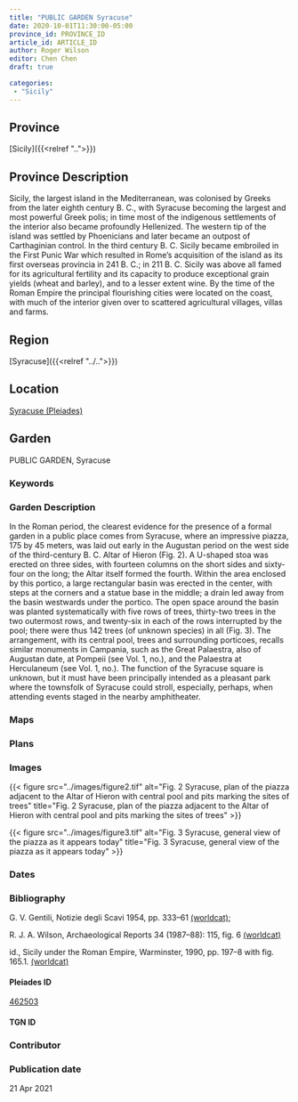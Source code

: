 ```yaml
---
title: "PUBLIC GARDEN Syracuse"
date: 2020-10-01T11:30:00-05:00
province_id: PROVINCE_ID
article_id: ARTICLE_ID
author: Roger Wilson
editor: Chen Chen
draft: true

categories:
 - "Sicily"
---
```


## Province

[Sicily]({{<relref "..">}})

## Province Description
Sicily, the largest island in the Mediterranean, was colonised by Greeks from the later eighth century B. C., with Syracuse becoming the largest and most powerful Greek polis; in time most of the indigenous settlements of the interior also became profoundly Hellenized. The western tip of the island was settled by Phoenicians and later became an outpost of Carthaginian control. In the third century B. C. Sicily became embroiled in the First Punic War which resulted in Rome’s acquisition of the island as its first overseas provincia in 241 B. C.; in 211 B. C. Sicily was above all famed for its agricultural fertility and its capacity to produce exceptional grain yields (wheat and barley), and to a lesser extent wine. By the time of the Roman Empire the principal flourishing cities were located on the coast, with much of the interior given over to scattered agricultural villages, villas and farms.

## Region

[Syracuse]({{<relref "../..">}})

<!--### Sublocation Description-->

<!-- DESCRIPTION -->


## Location

[Syracuse (Pleiades)](https://pleiades.stoa.org/places/462503)

<!--### Location Description-->

<!-- LEAVE THIS BLANK FOR NOW -->

<!--## Sublocation-->

<!--
[AREA WITHIN LOCATION, LIKE “PALATINE HILL”](GEOREFERENCE LINK)
A sublocation is any area larger than an individual garden, but located within a location. I would always try to include a link to a controlled vocabulary here if possible. This ID may well be different from the Garden ID, e.g., Pompeii versus a Garden in one of the houses which has its own Pleiades ID.
-->

<!--### Sublocation Description-->

<!-- DESCRIPTION -->

## Garden

PUBLIC GARDEN, Syracuse

### Keywords

<!-- [urban villas](#) -->


### Garden Description

In the Roman period, the clearest evidence for the presence of a formal garden in a public place comes from Syracuse, where an impressive piazza, 175 by 45 meters, was laid out early in the Augustan period on the west side of the third-century B. C. Altar of Hieron (Fig. 2). A U-shaped stoa was erected on three sides, with fourteen columns on the short sides and sixty-four on the long; the Altar itself formed the fourth. Within the area enclosed by this portico, a large rectangular basin was erected in the center, with steps at the corners and a statue base in the middle; a drain led away from the basin westwards under the portico. The open space around the basin was planted systematically with five rows of trees, thirty-two trees in the two outermost rows, and twenty-six in each of the rows interrupted by the pool; there were thus 142 trees (of unknown species) in all (Fig. 3). The arrangement, with its central pool, trees and surrounding porticoes, recalls similar monuments in Campania, such as the Great Palaestra, also of Augustan date, at Pompeii (see Vol. 1, no.), and the Palaestra at Herculaneum (see Vol. 1, no.). The function of the Syracuse square is unknown, but it must have been principally intended as a pleasant park where the townsfolk of Syracuse could stroll, especially, perhaps, when attending events staged in the nearby amphitheater.

### Maps

<!--
{{< figure src="IMG_URL" alt="ALT_TEXT" title="CAPTION" >}}
-->

### Plans

<!--{{< figure src="../images/cologne_atrium_plan1_EUR_GI_ColClaAA_Ah_carroll.jpg" alt="Plan of the Atrium House at Colonia Claudia Ara Agrippinensium (Cologne); rights statement" title="Plan 1: Plan of the so-called 'atrium house' with an apsidal pool (P) in its garden courtyard (G). Adapted from Precht 1971, fig. 2. (Rights statement)" >}}-->

### Images

{{< figure src="../images/figure2.tif" alt="Fig. 2  Syracuse, plan of the piazza adjacent to the Altar of Hieron with central pool and pits marking the sites of trees" title="Fig. 2  Syracuse, plan of the piazza adjacent to the Altar of Hieron with central pool and pits marking the sites of trees" >}}

{{< figure src="../images/figure3.tif" alt="Fig. 3  Syracuse, general view of the piazza as it appears today" title="Fig. 3  Syracuse, general view of the piazza as it appears today" >}}

### Dates


### Bibliography


G. V. Gentili, Notizie degli Scavi 1954, pp. 333–61 [(worldcat)](https://cornell.on.worldcat.org/oclc/1646037);

R. J. A. Wilson, Archaeological Reports 34 (1987–88):  115, fig. 6 [(worldcat)]()

id., Sicily under the Roman Empire, Warminster, 1990, pp. 197–8  with fig. 165.1. [(worldcat)](http://www.worldcat.org/oclc/608028740)

<!--#### Periodo ID-->

<!-- [PERIODO_ID](https://pleiades.stoa.org/places/PLEIADES_ID) -->

#### Pleiades ID

[462503](https://pleiades.stoa.org/places/462503)

#### TGN ID


### Contributor


### Publication date

21 Apr 2021


<!--### Related articles-->

<!-- Links to other related articles. Leave blank for now -->